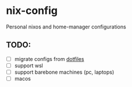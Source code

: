 # nix-config
Personal nixos and home-manager configurations

## TODO:
-  [ ] migrate configs from [dotfiles](https://github.com/petertriho/dotfiles)
-  [ ] support wsl
-  [ ] support barebone machines (pc, laptops)
-  [ ] macos
